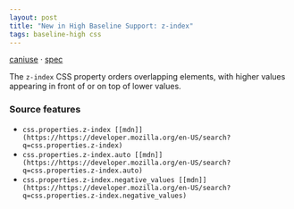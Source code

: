 ```yaml
---
layout: post
title: "New in High Baseline Support: z-index"
tags: baseline-high css
---
```


[caniuse](https://caniuse.com/?search=z-index) · [spec](https://drafts.csswg.org/css2/#z-index)

The `z-index` CSS property orders overlapping elements, with higher values appearing in front of or on top of lower values.

### Source features

- ``css.properties.z-index [[mdn]](https://https://developer.mozilla.org/en-US/search?q=css.properties.z-index)``
- ``css.properties.z-index.auto [[mdn]](https://https://developer.mozilla.org/en-US/search?q=css.properties.z-index.auto)``
- ``css.properties.z-index.negative_values [[mdn]](https://https://developer.mozilla.org/en-US/search?q=css.properties.z-index.negative_values)``
